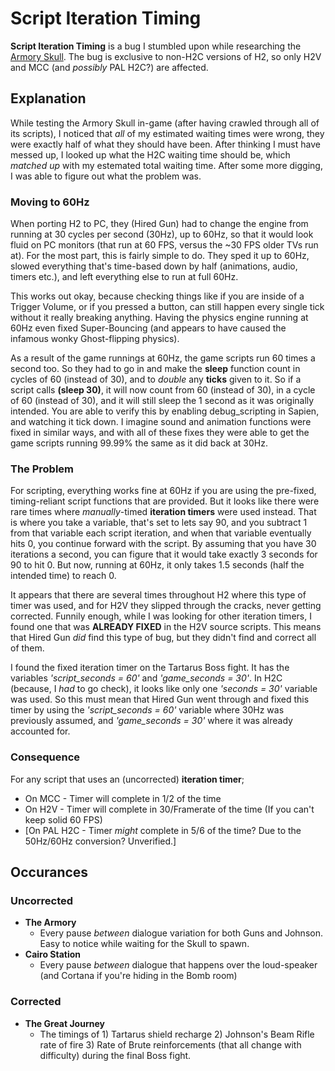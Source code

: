 # Script Iteration Timing
**Script Iteration Timing** is a bug I stumbled upon while researching the [Armory Skull](../01a_tutorial/Research/Skull.md). The bug is exclusive to non-H2C versions of H2, so only H2V and MCC (and _possibly_ PAL H2C?) are affected. 

## Explanation

While testing the Armory Skull in-game (after having crawled through all of its scripts), I noticed that _all_ of my estimated waiting times were wrong, they were exactly half of what they should have been. After thinking I must have messed up, I looked up what the H2C waiting time should be, which _matched up_ with my estemated total waiting time. After some more digging, I was able to figure out what the problem was. 

### Moving to 60Hz

When porting H2 to PC, they (Hired Gun) had to change the engine from running at 30 cycles per second (30Hz), up to 60Hz, so that it would look fluid on PC monitors (that run at 60 FPS, versus the ~30 FPS older TVs run at). For the most part, this is fairly simple to do. They sped it up to 60Hz, slowed everything that's time-based down by half (animations, audio, timers etc.), and left everything else to run at full 60Hz.

This works out okay, because checking things like if you are inside of a Trigger Volume, or if you pressed a button, can still happen every single tick without it really breaking anything. Having the physics engine running at 60Hz even fixed Super-Bouncing (and appears to have caused the infamous wonky Ghost-flipping physics).

As a result of the game runnings at 60Hz, the game scripts run 60 times a second too. So they had to go in and make the **sleep** function count in cycles of 60 (instead of 30), and to _double_ any **ticks** given to it. So if a script calls **(sleep 30)**, it will now count from 60 (instead of 30), in a cycle of 60 (instead of 30), and it will still sleep the 1 second as it was originally intended. You are able to verify this by enabling debug_scripting in Sapien, and watching it tick down. I imagine sound and animation functions were fixed in similar ways, and with all of these fixes they were able to get the game scripts running 99.99% the same as it did back at 30Hz.

### The Problem

For scripting, everything works fine at 60Hz if you are using the pre-fixed, timing-reliant script functions that are provided. But it looks like there were rare times where _manually_-timed **iteration timers** were used instead. That is where you take a variable, that's set to lets say 90, and you subtract 1 from that variable each script iteration, and when that variable eventually hits 0, you continue forward with the script. By assuming that you have 30 iterations a second, you can figure that it would take exactly 3 seconds for 90 to hit 0. But now, running at 60Hz, it only takes 1.5 seconds (half the intended time) to reach 0.

It appears that there are several times throughout H2 where this type of timer was used, and for H2V they slipped through the cracks, never getting corrected. Funnily enough, while I was looking for other iteration timers, I found one that was **ALREADY FIXED** in the H2V source scripts. This means that Hired Gun _did_ find this type of bug, but they didn't find and correct all of them. 

I found the fixed iteration timer on the Tartarus Boss fight. It has the variables _'script_seconds = 60'_ and _'game_seconds = 30'_. In H2C (because, I _had_ to go check), it looks like only one _'seconds = 30'_ variable was used. So this must mean that Hired Gun went through and fixed this timer by using the  _'script_seconds = 60'_ variable where 30Hz was previously assumed, and _'game_seconds = 30'_ where it was already accounted for.

### Consequence

For any script that uses an (uncorrected) **iteration timer**;
 * On MCC - Timer will complete in 1/2 of the time
 * On H2V - Timer will complete in 30/Framerate of the time (If you can't keep solid 60 FPS)
 * [On PAL H2C - Timer _might_ complete in 5/6 of the time? Due to the 50Hz/60Hz conversion? Unverified.]

## Occurances
### Uncorrected
 * **The Armory**
   * Every pause _between_ dialogue variation for both Guns and Johnson. Easy to notice while waiting for the Skull to spawn.
 * **Cairo Station**
   * Every pause _between_ dialogue that happens over the loud-speaker (and Cortana if you're hiding in the Bomb room) 
### Corrected
 * **The Great Journey**
   * The timings of 1) Tartarus shield recharge 2) Johnson's Beam Rifle rate of fire 3) Rate of Brute reinforcements (that all change with difficulty) during the final Boss fight.